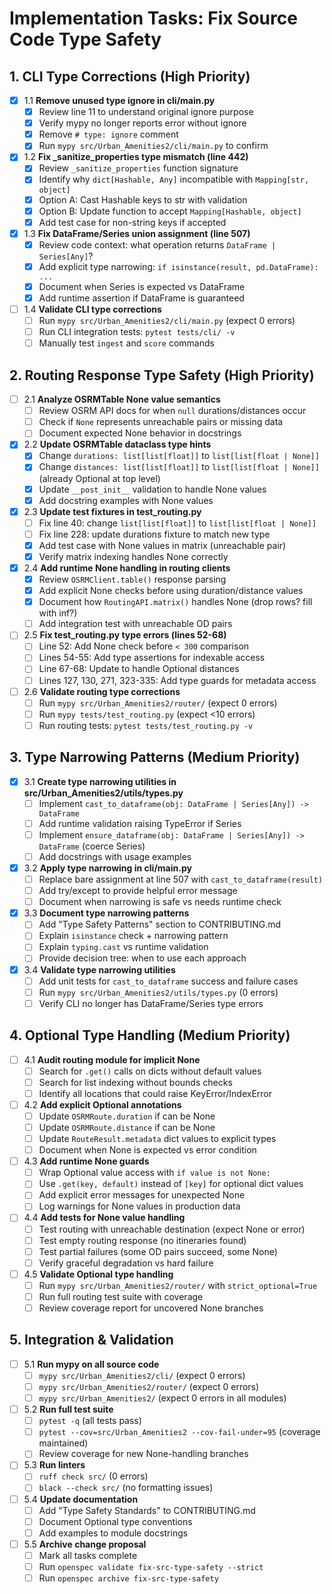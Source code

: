 # Implementation Tasks: Fix Source Code Type Safety

## 1. CLI Type Corrections (High Priority)

- [x] 1.1 **Remove unused type ignore in cli/main.py**
  - [x] Review line 11 to understand original ignore purpose
  - [x] Verify mypy no longer reports error without ignore
  - [x] Remove `# type: ignore` comment
  - [x] Run `mypy src/Urban_Amenities2/cli/main.py` to confirm

- [x] 1.2 **Fix _sanitize_properties type mismatch (line 442)**
  - [x] Review `_sanitize_properties` function signature
  - [x] Identify why `dict[Hashable, Any]` incompatible with `Mapping[str, object]`
  - [x] Option A: Cast Hashable keys to str with validation
  - [x] Option B: Update function to accept `Mapping[Hashable, object]`
  - [x] Add test case for non-string keys if accepted

- [x] 1.3 **Fix DataFrame/Series union assignment (line 507)**
  - [x] Review code context: what operation returns `DataFrame | Series[Any]`?
  - [x] Add explicit type narrowing: `if isinstance(result, pd.DataFrame): ...`
  - [x] Document when Series is expected vs DataFrame
  - [x] Add runtime assertion if DataFrame is guaranteed

- [ ] 1.4 **Validate CLI type corrections**
  - [ ] Run `mypy src/Urban_Amenities2/cli/main.py` (expect 0 errors)
  - [ ] Run CLI integration tests: `pytest tests/cli/ -v`
  - [ ] Manually test `ingest` and `score` commands

## 2. Routing Response Type Safety (High Priority)

- [ ] 2.1 **Analyze OSRMTable None value semantics**
  - [ ] Review OSRM API docs for when `null` durations/distances occur
  - [ ] Check if `None` represents unreachable pairs or missing data
  - [ ] Document expected None behavior in docstrings

- [x] 2.2 **Update OSRMTable dataclass type hints**
  - [x] Change `durations: list[list[float]]` to `list[list[float | None]]`
  - [x] Change `distances: list[list[float]]` to `list[list[float | None]]` (already Optional at top level)
  - [x] Update `__post_init__` validation to handle None values
  - [x] Add docstring examples with None values

- [x] 2.3 **Update test fixtures in test_routing.py**
  - [ ] Fix line 40: change `list[list[float]]` to `list[list[float | None]]`
  - [ ] Fix line 228: update durations fixture to match new type
  - [x] Add test case with None values in matrix (unreachable pair)
  - [x] Verify matrix indexing handles None correctly

- [x] 2.4 **Add runtime None handling in routing clients**
  - [x] Review `OSRMClient.table()` response parsing
  - [x] Add explicit None checks before using duration/distance values
  - [x] Document how `RoutingAPI.matrix()` handles None (drop rows? fill with inf?)
  - [ ] Add integration test with unreachable OD pairs

- [ ] 2.5 **Fix test_routing.py type errors (lines 52-68)**
  - [ ] Line 52: Add None check before `< 300` comparison
  - [ ] Lines 54-55: Add type assertions for indexable access
  - [ ] Line 67-68: Update to handle Optional distances
  - [ ] Lines 127, 130, 271, 323-335: Add type guards for metadata access

- [ ] 2.6 **Validate routing type corrections**
  - [ ] Run `mypy src/Urban_Amenities2/router/` (expect 0 errors)
  - [ ] Run `mypy tests/test_routing.py` (expect <10 errors)
  - [ ] Run routing tests: `pytest tests/test_routing.py -v`

## 3. Type Narrowing Patterns (Medium Priority)

- [x] 3.1 **Create type narrowing utilities in src/Urban_Amenities2/utils/types.py**
  - [ ] Implement `cast_to_dataframe(obj: DataFrame | Series[Any]) -> DataFrame`
  - [ ] Add runtime validation raising TypeError if Series
  - [ ] Implement `ensure_dataframe(obj: DataFrame | Series[Any]) -> DataFrame` (coerce Series)
  - [ ] Add docstrings with usage examples

- [x] 3.2 **Apply type narrowing in cli/main.py**
  - [ ] Replace bare assignment at line 507 with `cast_to_dataframe(result)`
  - [ ] Add try/except to provide helpful error message
  - [ ] Document when narrowing is safe vs needs runtime check

- [x] 3.3 **Document type narrowing patterns**
  - [ ] Add "Type Safety Patterns" section to CONTRIBUTING.md
  - [ ] Explain `isinstance` check + narrowing pattern
  - [ ] Explain `typing.cast` vs runtime validation
  - [ ] Provide decision tree: when to use each approach

- [x] 3.4 **Validate type narrowing utilities**
  - [ ] Add unit tests for `cast_to_dataframe` success and failure cases
  - [ ] Run `mypy src/Urban_Amenities2/utils/types.py` (0 errors)
  - [ ] Verify CLI no longer has DataFrame/Series type errors

## 4. Optional Type Handling (Medium Priority)

- [ ] 4.1 **Audit routing module for implicit None**
  - [ ] Search for `.get()` calls on dicts without default values
  - [ ] Search for list indexing without bounds checks
  - [ ] Identify all locations that could raise KeyError/IndexError

- [ ] 4.2 **Add explicit Optional annotations**
  - [ ] Update `OSRMRoute.duration` if can be None
  - [ ] Update `OSRMRoute.distance` if can be None
  - [ ] Update `RouteResult.metadata` dict values to explicit types
  - [ ] Document when None is expected vs error condition

- [ ] 4.3 **Add runtime None guards**
  - [ ] Wrap Optional value access with `if value is not None:`
  - [ ] Use `.get(key, default)` instead of `[key]` for optional dict values
  - [ ] Add explicit error messages for unexpected None
  - [ ] Log warnings for None values in production data

- [ ] 4.4 **Add tests for None value handling**
  - [ ] Test routing with unreachable destination (expect None or error)
  - [ ] Test empty routing response (no itineraries found)
  - [ ] Test partial failures (some OD pairs succeed, some None)
  - [ ] Verify graceful degradation vs hard failure

- [ ] 4.5 **Validate Optional type handling**
  - [ ] Run `mypy src/Urban_Amenities2/router/` with `strict_optional=True`
  - [ ] Run full routing test suite with coverage
  - [ ] Review coverage report for uncovered None branches

## 5. Integration & Validation

- [ ] 5.1 **Run mypy on all source code**
  - [ ] `mypy src/Urban_Amenities2/cli/` (expect 0 errors)
  - [ ] `mypy src/Urban_Amenities2/router/` (expect 0 errors)
  - [ ] `mypy src/Urban_Amenities2/` (expect 0 errors in all modules)

- [ ] 5.2 **Run full test suite**
  - [ ] `pytest -q` (all tests pass)
  - [ ] `pytest --cov=src/Urban_Amenities2 --cov-fail-under=95` (coverage maintained)
  - [ ] Review coverage for new None-handling branches

- [ ] 5.3 **Run linters**
  - [ ] `ruff check src/` (0 errors)
  - [ ] `black --check src/` (no formatting issues)

- [ ] 5.4 **Update documentation**
  - [ ] Add "Type Safety Standards" to CONTRIBUTING.md
  - [ ] Document Optional type conventions
  - [ ] Add examples to module docstrings

- [ ] 5.5 **Archive change proposal**
  - [ ] Mark all tasks complete
  - [ ] Run `openspec validate fix-src-type-safety --strict`
  - [ ] Run `openspec archive fix-src-type-safety`
